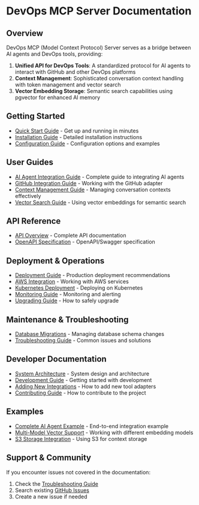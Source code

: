 # DevOps MCP Server Documentation

## Overview

DevOps MCP (Model Context Protocol) Server serves as a bridge between AI agents and DevOps tools, providing:

1. **Unified API for DevOps Tools**: A standardized protocol for AI agents to interact with GitHub and other DevOps platforms
2. **Context Management**: Sophisticated conversation context handling with token management and vector search
3. **Vector Embedding Storage**: Semantic search capabilities using pgvector for enhanced AI memory

## Getting Started

* [Quick Start Guide](quick-start-guide.md) - Get up and running in minutes
* [Installation Guide](installation-guide.md) - Detailed installation instructions
* [Configuration Guide](configuration-guide.md) - Configuration options and examples

## User Guides

* [AI Agent Integration Guide](guides/ai-agent-integration-guide.md) - Complete guide to integrating AI agents
* [GitHub Integration Guide](github-integration-guide.md) - Working with the GitHub adapter
* [Context Management Guide](context-management-guide.md) - Managing conversation contexts effectively
* [Vector Search Guide](guides/vector-search-guide.md) - Using vector embeddings for semantic search

## API Reference

* [API Overview](api-reference.md) - Complete API documentation
* [OpenAPI Specification](swagger/context_api.yaml) - OpenAPI/Swagger specification

## Deployment & Operations

* [Deployment Guide](deployment-guide.md) - Production deployment recommendations
* [AWS Integration](aws/aws-irsa-setup.md) - Working with AWS services
* [Kubernetes Deployment](kubernetes-deployment.md) - Deploying on Kubernetes
* [Monitoring Guide](monitoring-guide.md) - Monitoring and alerting
* [Upgrading Guide](upgrading-guide.md) - How to safely upgrade

## Maintenance & Troubleshooting

* [Database Migrations](database-migrations.md) - Managing database schema changes
* [Troubleshooting Guide](troubleshooting-guide.md) - Common issues and solutions

## Developer Documentation

* [System Architecture](system-architecture.md) - System design and architecture
* [Development Guide](development-guide.md) - Getting started with development
* [Adding New Integrations](adding-new-integrations.md) - How to add new tool adapters
* [Contributing Guide](contributing-guide.md) - How to contribute to the project

## Examples

* [Complete AI Agent Example](examples/complete-ai-agent-example.md) - End-to-end integration example
* [Multi-Model Vector Support](features/multi-model-vector-support.md) - Working with different embedding models
* [S3 Storage Integration](features/s3-storage.md) - Using S3 for context storage

## Support & Community

If you encounter issues not covered in the documentation:

1. Check the [Troubleshooting Guide](troubleshooting-guide.md)
2. Search existing [GitHub Issues](https://github.com/S-Corkum/mcp-server/issues)
3. Create a new issue if needed
